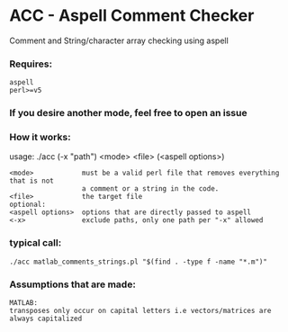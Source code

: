 # ACC - Aspell Comment Checker
Comment and String/character array checking using aspell

### Requires:
```
aspell
perl>=v5
```
### If you desire another mode, feel free to open an issue

### How it works:
usage: ./acc (-x "path") \<mode> \<file> \(\<aspell options>)
```
<mode>            must be a valid perl file that removes everything that is not
                  a comment or a string in the code.
<file>            the target file
optional:
<aspell options>  options that are directly passed to aspell
<-x>              exclude paths, only one path per "-x" allowed
```

### typical call: 
`./acc matlab_comments_strings.pl "$(find . -type f -name "*.m")"`
### Assumptions that are made:
```
MATLAB:
transposes only occur on capital letters i.e vectors/matrices are always capitalized  
```
